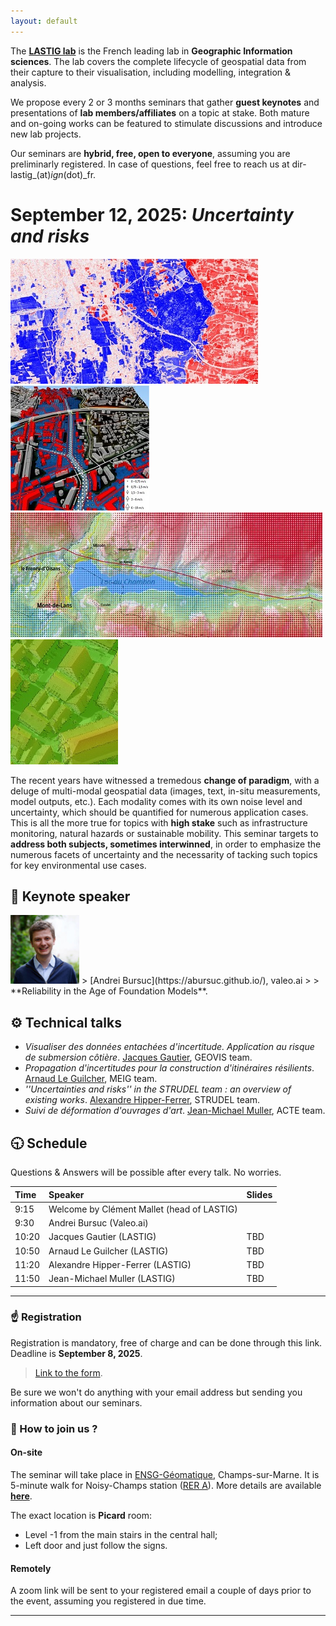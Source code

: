 ```yaml
---
layout: default
---
```


The [**LASTIG lab**](https://www.umr-lastig.fr/) is the French leading lab in **Geographic Information sciences**. The lab covers the complete lifecycle of geospatial data from their capture to their visualisation, including modelling, integration & analysis.

We propose every 2 or 3 months seminars that gather **guest keynotes** and presentations of **lab members/affiliates** on a topic at stake. Both mature and on-going works can be featured to stimulate discussions and introduce new lab projects.

Our seminars are **hybrid, free, open to everyone**, assuming you are preliminarly registered. In case of questions, feel free to reach us at dir-lastig_(at)_ign_(dot)_fr.

<a id="news"></a>
# September 12, 2025: _Uncertainty and risks_

![Semantics](documents/adrien.jpg) ![Flooding](documents/octave.jpg) ![Localization](documents/mattia.jpg)![Disparity](documents/teng.jpg)

The recent years have witnessed a tremedous **change of paradigm**, with a deluge of multi-modal geospatial data (images, text, in-situ measurements, model outputs, etc.). Each modality comes with its own noise level and uncertainty, which should be quantified for numerous application cases. 
This is all the more true for topics with **high stake** such as infrastructure monitoring, natural hazards or sustainable mobility.
This seminar targets to **address both subjects, sometimes interwinned**, in order to emphasize the numerous facets of uncertainty and the necessarity of tacking such topics for key environmental use cases.

## 👑 Keynote speaker

<img src="documents/abursuc.jpg" width="110" />
> [Andrei Bursuc](https://abursuc.github.io/), valeo.ai
>
> **Reliability in the Age of Foundation Models**.

## ⚙ Technical talks

*   _Visualiser des données entachées d'incertitude. Application au risque de submersion côtière_. [Jacques Gautier](https://www.umr-lastig.fr/jacques-gautier/), GEOVIS team.
*   _Propagation d'incertitudes pour la construction d'itinéraires résilients_. [Arnaud Le Guilcher](https://www.umr-lastig.fr/aleguilcher_homepage/), MEIG team.
*   _''Uncertainties and risks'' in the STRUDEL team : an overview of existing works_. [Alexandre Hipper-Ferrer](https://ahippert.github.io/), STRUDEL team.
*    _Suivi de déformation d'ouvrages d'art_. [Jean-Michael Muller](https://www.umr-lastig.fr/jmmuller_lastig_homepage/), ACTE team.

## 🕤 Schedule
Questions & Answers will be possible after every talk. No worries.

| Time        | Speaker          | Slides |
|:-------------|:------------------|:------|
| 9:15           | Welcome by Clément Mallet (head of LASTIG)|  |
| 9:30           | Andrei Bursuc (Valeo.ai) |   |
| 10:20 | Jacques Gautier (LASTIG)   | TBD  |
| 10:50   | Arnaud Le Guilcher (LASTIG)      | TBD   |
| 11:20 | Alexandre Hipper-Ferrer (LASTIG) | TBD  |
| 11:50 | Jean-Michael Muller (LASTIG)   | TBD  |

* * *

### ☝ Registration
Registration is mandatory, free of charge and can be done through this link.
Deadline is **September 8, 2025**.
> [Link to the form](https://forms.cloud.microsoft/Pages/ResponsePage.aspx?id=EP0g8syDRUiFYPEzSGxLGHWNCXfhXVBFqi4ThU2Xe5FUNDIySDRZQzA4M002OEU1MDlNRlA4MVRGUy4u).

Be sure we won't do anything with your email address but sending you information about our seminars.

### 🎯 How to join us ?

#### On-site
The seminar will take place in [ENSG-Géomatique](https://ensg.eu/fr), Champs-sur-Marne. It is 5-minute walk for Noisy-Champs station ([RER A](https://www.ratp.fr/plans-lignes/rer/a)). More details are available **[here](https://ensg.eu/en/node/62)**.

The exact location is **Picard** room:
 - Level -1 from the main stairs in the central hall;
 - Left door and just follow the signs. 


#### Remotely
A zoom link will be sent to your registered email a couple of days prior to the event, assuming you registered in due time.

* * *

